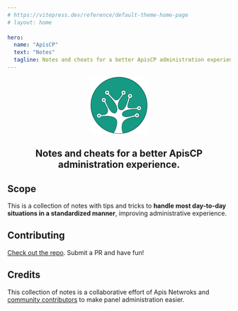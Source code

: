 ```yaml
---
# https://vitepress.dev/reference/default-theme-home-page
# layout: home

hero:
  name: "ApisCP"
  text: "Notes"
  tagline: Notes and cheats for a better ApisCP administration experience
---
```


<div align="center">
  <a href="https://thundersquared.github.io/apiscp-notes/">
    <img src="images/apiscp-icon.png" width="128" />
  </a>

  <h2>Notes and cheats for a better ApisCP administration experience.</h2>
</div>

## Scope

This is a collection of notes with tips and tricks to **handle most day-to-day
situations in a standardized manner**, improving administrative experience.

## Contributing

[Check out the repo](https://github.com/thundersquared/apiscp-notes). Submit a
PR and have fun!

## Credits

This collection of notes is a collaborative effort of Apis Netwroks and
[community contributors](https://github.com/thundersquared/apiscp-notes/graphs/contributors)
to make panel administration easier.
